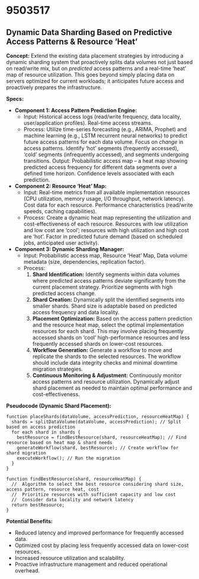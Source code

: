 # 9503517

## Dynamic Data Sharding Based on Predictive Access Patterns & Resource ‘Heat’

**Concept:** Extend the existing data placement strategies by introducing a dynamic sharding system that proactively splits data volumes not just based on read/write mix, but on *predicted* access patterns and a real-time ‘heat’ map of resource utilization.  This goes beyond simply placing data on servers optimized for current workloads; it anticipates future access and proactively prepares the infrastructure.

**Specs:**

*   **Component 1: Access Pattern Prediction Engine:**
    *   Input: Historical access logs (read/write frequency, data locality, user/application profiles).  Real-time access streams.
    *   Process:  Utilize time-series forecasting (e.g., ARIMA, Prophet) and machine learning (e.g., LSTM recurrent neural networks) to predict future access patterns for each data volume. Focus on *change* in access patterns.  Identify ‘hot’ segments (frequently accessed), ‘cold’ segments (infrequently accessed), and segments undergoing transitions. Output:  Probabilistic access map – a heat map showing predicted access frequency for different data segments over a defined time horizon.  Confidence levels associated with each prediction.
*   **Component 2: Resource ‘Heat’ Map:**
    *   Input:  Real-time metrics from all available implementation resources (CPU utilization, memory usage, I/O throughput, network latency). Cost data for each resource.  Performance characteristics (read/write speeds, caching capabilities).
    *   Process: Create a dynamic heat map representing the utilization and cost-effectiveness of each resource.  Resources with low utilization and low cost are ‘cool’; resources with high utilization and high cost are ‘hot’.  Factor in predicted future demand (based on scheduled jobs, anticipated user activity).
*   **Component 3: Dynamic Sharding Manager:**
    *   Input: Probabilistic access map, Resource ‘Heat’ Map, Data volume metadata (size, dependencies, replication factor).
    *   Process:
        1.  **Shard Identification:**  Identify segments within data volumes where predicted access patterns deviate significantly from the current placement strategy. Prioritize segments with high predicted access change.
        2.  **Shard Creation:**  Dynamically split the identified segments into smaller shards. Shard size is adaptable based on predicted access frequency and data locality.
        3.  **Placement Optimization:**  Based on the access pattern prediction and the resource heat map, select the optimal implementation resources for each shard. This may involve placing frequently accessed shards on ‘cool’ high-performance resources and less frequently accessed shards on lower-cost resources.
        4.  **Workflow Generation:**  Generate a workflow to move and replicate the shards to the selected resources.  The workflow should include data integrity checks and minimal downtime migration strategies.
        5.  **Continuous Monitoring & Adjustment:** Continuously monitor access patterns and resource utilization.  Dynamically adjust shard placement as needed to maintain optimal performance and cost-effectiveness.

**Pseudocode (Dynamic Shard Placement):**

```
function placeShards(dataVolume, accessPrediction, resourceHeatMap) {
  shards = splitDataVolume(dataVolume, accessPrediction); // Split based on access prediction
  for each shard in shards {
    bestResource = findBestResource(shard, resourceHeatMap); // Find resource based on heat map & shard needs
    generateWorkflow(shard, bestResource); // Create workflow for shard migration
    executeWorkflow(); // Run the migration
  }
}

function findBestResource(shard, resourceHeatMap) {
  //  Algorithm to select the best resource considering shard size, access pattern, resource heat, cost
  //  Prioritize resources with sufficient capacity and low cost
  //  Consider data locality and network latency
  return bestResource;
}
```

**Potential Benefits:**

*   Reduced latency and improved performance for frequently accessed data.
*   Optimized cost by placing less frequently accessed data on lower-cost resources.
*   Increased resource utilization and scalability.
*   Proactive infrastructure management and reduced operational overhead.